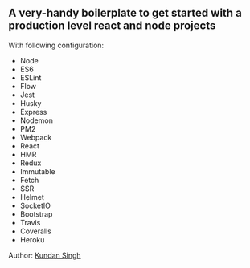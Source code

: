
## A very-handy boilerplate to get started with a production level react and node projects

With following configuration:

- Node
- ES6
- ESLint
- Flow
- Jest
- Husky
- Express
- Nodemon
- PM2
- Webpack
- React
- HMR
- Redux
- Immutable
- Fetch
- SSR
- Helmet
- SocketIO
- Bootstrap
- Travis
- Coveralls
- Heroku

Author: [Kundan Singh](https://github.com/kundanvishen)
